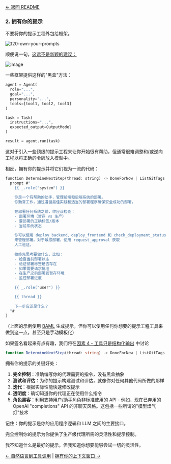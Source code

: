 [← 返回 README](https://github.com/humanlayer/12-factor-agents/blob/main/README_CN.md)

### 2. 拥有你的提示

不要将你的提示工程外包给框架。

![120-own-your-prompts](https://github.com/humanlayer/12-factor-agents/blob/main/img/120-own-your-prompts.png)

顺便说一句，[这远不是新颖的建议：](https://hamel.dev/blog/posts/prompt/)

![image](https://github.com/user-attachments/assets/575bab37-0f96-49fb-9ce3-9a883cdd420b)

一些框架提供这样的"黑盒"方法：

```python
agent = Agent(
  role="...",
  goal="...",
  personality="...",
  tools=[tool1, tool2, tool3]
)

task = Task(
  instructions="...",
  expected_output=OutputModel
)

result = agent.run(task)
```

这对于引入一些顶级的提示工程来让你开始很有帮助，但通常很难调整和/或逆向工程以将正确的令牌放入模型中。

相反，拥有你的提示并将它们视为一流的代码：

```rust
function DetermineNextStep(thread: string) -> DoneForNow | ListGitTags | DeployBackend | DeployFrontend | RequestMoreInformation {
  prompt #"
    {{ _.role("system") }}
    
    你是一个有帮助的助手，管理前端和后端系统的部署。
    你勤奋工作，通过遵循最佳实践和适当的部署程序确保安全成功的部署。
    
    在部署任何系统之前，你应该检查：
    - 部署环境（暂存 vs 生产）
    - 要部署的正确标签/版本
    - 当前系统状态
    
    你可以使用 deploy_backend、deploy_frontend 和 check_deployment_status 等工具
    来管理部署。对于敏感部署，使用 request_approval 获取
    人工验证。
    
    始终先思考要做什么，比如：
    - 检查当前部署状态
    - 验证部署标签是否存在
    - 如果需要请求批准
    - 在生产之前部署到暂存环境
    - 监控部署进度
    
    {{ _.role("user") }}

    {{ thread }}
    
    下一步应该是什么？
  "#
}
```

（上面的示例使用 [BAML](https://github.com/boundaryml/baml) 生成提示，但你可以使用任何你想要的提示工程工具来做到这一点，甚至只是手动模板化）

如果签名看起来有点有趣，我们将在[因素 4 - 工具只是结构化输出](https://github.com/humanlayer/12-factor-agents/blob/main/content/factor-04-tools-are-structured-outputs.md) 中讨论

```typescript
function DetermineNextStep(thread: string) -> DoneForNow | ListGitTags | DeployBackend | DeployFrontend | RequestMoreInformation {
```

拥有你的提示的关键好处：

1. **完全控制**：准确编写你的代理需要的指令，没有黑盒抽象
2. **测试和评估**：为你的提示构建测试和评估，就像你对任何其他代码所做的那样
3. **迭代**：根据实际性能快速修改提示
4. **透明度**：确切知道你的代理正在使用什么指令
5. **角色黑客**：利用支持用户/助手角色非标准使用的 API - 例如，现在已弃用的 OpenAI "completions" API 的非聊天风格。这包括一些所谓的"模型煤气灯"技术

记住：你的提示是你的应用程序逻辑和 LLM 之间的主要接口。

完全控制你的提示为你提供了生产级代理所需的灵活性和提示控制。

我不知道什么是最好的提示，但我知道你想要能够尝试一切的灵活性。

[← 自然语言到工具调用](https://github.com/humanlayer/12-factor-agents/blob/main/content/factor-01-natural-language-to-tool-calls_CN.md) | [拥有你的上下文窗口 →](https://github.com/humanlayer/12-factor-agents/blob/main/content/factor-03-own-your-context-window.md)